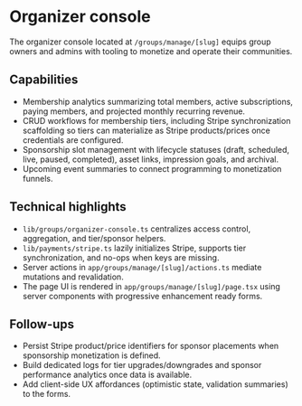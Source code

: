 # Organizer console

The organizer console located at `/groups/manage/[slug]` equips group owners and admins with tooling to monetize and operate
their communities.

## Capabilities

- Membership analytics summarizing total members, active subscriptions, paying members, and projected monthly recurring
  revenue.
- CRUD workflows for membership tiers, including Stripe synchronization scaffolding so tiers can materialize as Stripe
  products/prices once credentials are configured.
- Sponsorship slot management with lifecycle statuses (draft, scheduled, live, paused, completed), asset links, impression
  goals, and archival.
- Upcoming event summaries to connect programming to monetization funnels.

## Technical highlights

- `lib/groups/organizer-console.ts` centralizes access control, aggregation, and tier/sponsor helpers.
- `lib/payments/stripe.ts` lazily initializes Stripe, supports tier synchronization, and no-ops when keys are missing.
- Server actions in `app/groups/manage/[slug]/actions.ts` mediate mutations and revalidation.
- The page UI is rendered in `app/groups/manage/[slug]/page.tsx` using server components with progressive enhancement ready
  forms.

## Follow-ups

- Persist Stripe product/price identifiers for sponsor placements when sponsorship monetization is defined.
- Build dedicated logs for tier upgrades/downgrades and sponsor performance analytics once data is available.
- Add client-side UX affordances (optimistic state, validation summaries) to the forms.
